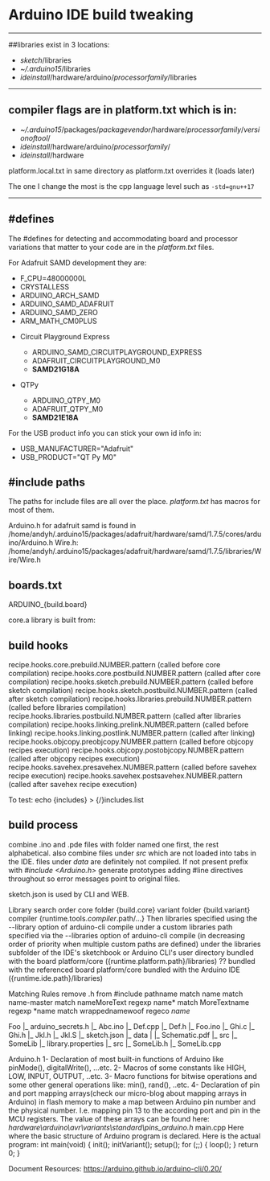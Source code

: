 # Arduino IDE build tweaking

---
##libraries exist in 3 locations:


* _sketch_/libraries
* _~/.arduino15_/libraries
* _ideinstall_/hardware/arduino/_processorfamily_/libraries

---

## compiler flags are in platform.txt which is in:
* _~/.arduino15_/packages/_packagevendor_/hardware/_processorfamily_/_versionoftool_/
* _ideinstall_/hardware/arduino/_processorfamily_/
* _ideinstall_/hardware

platform.local.txt in same directory as platform.txt overrides it (loads later)

The one I change the most is the cpp language level such as `-std=gnu++17`

---
## #defines
The #defines for detecting and accommodating board and processor variations that matter to your code are in the _platform.txt_ files.

For Adafruit SAMD development they are:
  - F_CPU=48000000L
  - CRYSTALLESS
  - ARDUINO_ARCH_SAMD
  - ARDUINO_SAMD_ADAFRUIT
  - ARDUINO_SAMD_ZERO
  - ARM_MATH_CM0PLUS

* Circuit Playground Express
  - ARDUINO_SAMD_CIRCUITPLAYGROUND_EXPRESS
  - ADAFRUIT_CIRCUITPLAYGROUND_M0
  - __SAMD21G18A__


* QTPy
  - ARDUINO_QTPY_M0
  - ADAFRUIT_QTPY_M0
  - __SAMD21E18A__

For the USB product info you can stick your own id info in:
  - USB_MANUFACTURER=\"Adafruit\"
  - USB_PRODUCT=\"QT Py M0\" 
  
  
## #include paths
The paths for include files are all over the place. _platform.txt_ has macros for most of them.

Arduino.h  for adafruit samd is found in 
/home/andyh/.arduino15/packages/adafruit/hardware/samd/1.7.5/cores/arduino/Arduino.h
Wire.h:
/home/andyh/.arduino15/packages/adafruit/hardware/samd/1.7.5/libraries/Wire/Wire.h



## boards.txt

ARDUINO_{build.board}


core.a library is built from:


## build hooks
recipe.hooks.core.prebuild.NUMBER.pattern (called before core compilation) 
recipe.hooks.core.postbuild.NUMBER.pattern (called after core compilation) 
recipe.hooks.sketch.prebuild.NUMBER.pattern (called before sketch compilation) 
recipe.hooks.sketch.postbuild.NUMBER.pattern (called after sketch compilation) 
recipe.hooks.libraries.prebuild.NUMBER.pattern (called before libraries compilation) 
recipe.hooks.libraries.postbuild.NUMBER.pattern (called after libraries compilation) 
recipe.hooks.linking.prelink.NUMBER.pattern (called before linking) 
recipe.hooks.linking.postlink.NUMBER.pattern (called after linking) 
recipe.hooks.objcopy.preobjcopy.NUMBER.pattern (called before objcopy recipes execution) 
recipe.hooks.objcopy.postobjcopy.NUMBER.pattern (called after objcopy recipes execution) 
recipe.hooks.savehex.presavehex.NUMBER.pattern (called before savehex recipe execution) 
recipe.hooks.savehex.postsavehex.NUMBER.pattern (called after savehex recipe execution)

To test: echo {includes} > {/}includes.list

## build process
combine .ino and .pde files with folder named one first, the rest alphabetical.
also combine files under _src_ which are not loaded into tabs in the IDE.
files under _data_ are definitely not compiled.
If not present prefix with _#include <Arduino.h>_
generate prototypes
adding #line directives throughout so error messages point to original files.

sketch.json is used by CLI and WEB.

Library search order
core folder {build.core}
variant folder {build.variant}
compiler {runtime.tools._compiler_.path/...}
Then libraries
 specified using the --library option of arduino-cli compile
 under a custom libraries path specified via the --libraries option of arduino-cli compile (in decreasing order of priority when multiple custom paths are defined)
 under the libraries subfolder of the IDE's sketchbook or Arduino CLI's user directory
 bundled with the board platform/core ({runtime.platform.path}/libraries)
 ?? bundled with the referenced board platform/core
 bundled with the Arduino IDE ({runtime.ide.path}/libraries)
 
 Matching Rules
 remove .h from #include pathname
 match name
 match name-master
 match nameMoreText   regexp name*
 match MoreTextname     regexp *name
 match wrappednamewoof  regeco *name*
 

Foo
|_ arduino_secrets.h
|_ Abc.ino
|_ Def.cpp
|_ Def.h
|_ Foo.ino
|_ Ghi.c
|_ Ghi.h
|_ Jkl.h
|_ Jkl.S
|_ sketch.json
|_ data
|  |_ Schematic.pdf
|_ src
   |_ SomeLib
      |_ library.properties
      |_ src
         |_ SomeLib.h
         |_ SomeLib.cpp


Arduino.h
1- Declaration of most built-in functions of Arduino like pinMode(), digitalWrite(), ...etc.
2- Macros of some constants like HIGH, LOW, INPUT, OUTPUT, ..etc.
3- Macro functions for bitwise operations and some other general operations like: min(), rand(), ..etc.
4- Declaration of pin and port mapping arrays(check our micro-blog about mapping arrays in Arduino) in flash memory to make a map between Arduino pin number and the physical number. I.e. mapping pin 13 to the according port and pin in the MCU registers. The value of these arrays can be found here: _hardware\arduino\avr\variants\standard\pins_arduino.h_
main.cpp	Here where the basic structure of Arduino program is declared. Here is the actual program:
int main(void)
{
init();
initVariant();
setup();
for (;;) {
loop(); }
return 0; }


Document Resources:
https://arduino.github.io/arduino-cli/0.20/
